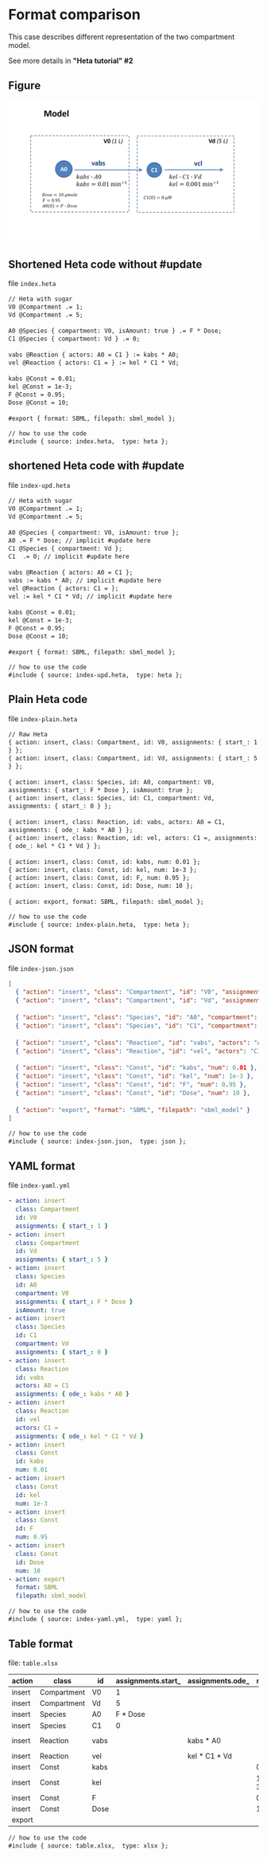 # Format comparison

This case describes different representation of the two compartment model.

See more details in **"Heta tutorial" #2**

## Figure

![two-compartment](two-compartment.png)

## Shortened Heta code without #update

file `index.heta`
```heta
// Heta with sugar
V0 @Compartment .= 1;
Vd @Compartment .= 5;

A0 @Species { compartment: V0, isAmount: true } .= F * Dose;
C1 @Species { compartment: Vd } .= 0;

vabs @Reaction { actors: A0 = C1 } := kabs * A0;
vel @Reaction { actors: C1 = } := kel * C1 * Vd;

kabs @Const = 0.01;
kel @Const = 1e-3;
F @Const = 0.95;
Dose @Const = 10;

#export { format: SBML, filepath: sbml_model };
```

```heta
// how to use the code
#include { source: index.heta,  type: heta };
```

## shortened Heta code with #update

file `index-upd.heta`
```heta
// Heta with sugar
V0 @Compartment .= 1;
Vd @Compartment .= 5;

A0 @Species { compartment: V0, isAmount: true };
A0 .= F * Dose; // implicit #update here
C1 @Species { compartment: Vd };
C1  .= 0; // implicit #update here

vabs @Reaction { actors: A0 = C1 };
vabs := kabs * A0; // implicit #update here
vel @Reaction { actors: C1 = };
vel := kel * C1 * Vd; // implicit #update here

kabs @Const = 0.01;
kel @Const = 1e-3;
F @Const = 0.95;
Dose @Const = 10;

#export { format: SBML, filepath: sbml_model };
```

```heta
// how to use the code
#include { source: index-upd.heta,  type: heta };
```

## Plain Heta code

file `index-plain.heta`
```heta
// Raw Heta
{ action: insert, class: Compartment, id: V0, assignments: { start_: 1 } };
{ action: insert, class: Compartment, id: Vd, assignments: { start_: 5 } };

{ action: insert, class: Species, id: A0, compartment: V0, assignments: { start_: F * Dose }, isAmount: true };
{ action: insert, class: Species, id: C1, compartment: Vd, assignments: { start_: 0 } };

{ action: insert, class: Reaction, id: vabs, actors: A0 = C1, assignments: { ode_: kabs * A0 } };
{ action: insert, class: Reaction, id: vel, actors: C1 =, assignments: { ode_: kel * C1 * Vd } };

{ action: insert, class: Const, id: kabs, num: 0.01 };
{ action: insert, class: Const, id: kel, num: 1e-3 };
{ action: insert, class: Const, id: F, num: 0.95 };
{ action: insert, class: Const, id: Dose, num: 10 };

{ action: export, format: SBML, filepath: sbml_model };
```

```heta
// how to use the code
#include { source: index-plain.heta,  type: heta };
```

## JSON format

file `index-json.json`
```json
[
  { "action": "insert", "class": "Compartment", "id": "V0", "assignments": { "start_": 1 } },
  { "action": "insert", "class": "Compartment", "id": "Vd", "assignments": { "start_": 5 } },
  
  { "action": "insert", "class": "Species", "id": "A0", "compartment": "V0", "assignments": { "start_": "F * Dose" }, "isAmount": true },
  { "action": "insert", "class": "Species", "id": "C1", "compartment": "Vd", "assignments": { "start_": 0 } },
  
  { "action": "insert", "class": "Reaction", "id": "vabs", "actors": "A0 = C1", "assignments": { "ode_": "kabs * A0" } },
  { "action": "insert", "class": "Reaction", "id": "vel", "actors": "C1 =", "assignments": { "ode_": "kel * C1 * Vd" } },
  
  { "action": "insert", "class": "Const", "id": "kabs", "num": 0.01 },
  { "action": "insert", "class": "Const", "id": "kel", "num": 1e-3 },
  { "action": "insert", "class": "Const", "id": "F", "num": 0.95 },
  { "action": "insert", "class": "Const", "id": "Dose", "num": 10 },
  
  { "action": "export", "format": "SBML", "filepath": "sbml_model" }
]
```

```heta
// how to use the code
#include { source: index-json.json,  type: json };
```

## YAML format

file `index-yaml.yml`
```yml
- action: insert
  class: Compartment
  id: V0
  assignments: { start_: 1 }
- action: insert
  class: Compartment
  id: Vd
  assignments: { start_: 5 }
- action: insert
  class: Species
  id: A0
  compartment: V0
  assignments: { start_: F * Dose }
  isAmount: true
- action: insert
  class: Species
  id: C1
  compartment: Vd
  assignments: { start_: 0 }
- action: insert
  class: Reaction
  id: vabs
  actors: A0 = C1
  assignments: { ode_: kabs * A0 }
- action: insert
  class: Reaction
  id: vel
  actors: C1 =
  assignments: { ode_: kel * C1 * Vd }
- action: insert
  class: Const
  id: kabs
  num: 0.01
- action: insert
  class: Const
  id: kel
  num: 1e-3
- action: insert
  class: Const
  id: F
  num: 0.95
- action: insert
  class: Const
  id: Dose
  num: 10
- action: export
  format: SBML
  filepath: sbml_model
```

```heta
// how to use the code
#include { source: index-yaml.yml,  type: yaml };
```

## Table format

file: `table.xlsx`

| action | class | id | assignments.start_ | assignments.ode_ | num | compartment |isAmount | actors | format | filepath |
|---|---|---|---|---|---|---|---|---|---|---|
| insert | Compartment | V0 | 1 |
| insert | Compartment | Vd | 5 |
| insert | Species | A0 | F * Dose | | | V0 | true |
| insert | Species | C1 | 0 | | | Vd | |
| insert | Reaction | vabs | | kabs * A0 | | | | A0 = C1 |
| insert | Reaction | vel | | kel * C1 * Vd | | | | C1 = |
| insert | Const | kabs | | | 0.01 |
| insert | Const | kel | | | 1e-3 |
| insert | Const | F | | | 0.95 |
| insert | Const | Dose | | | 10 |
| export | | | | | | | || SBML | sbml_model |

```heta
// how to use the code
#include { source: table.xlsx,  type: xlsx };
```

